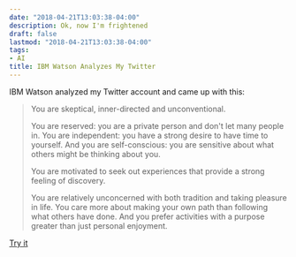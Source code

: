 ```yaml
---
date: "2018-04-21T13:03:38-04:00"
description: Ok, now I'm frightened
draft: false
lastmod: "2018-04-21T13:03:38-04:00"
tags:
- AI
title: IBM Watson Analyzes My Twitter
---
```


IBM Watson analyzed my Twitter account and came up with this:

> You are skeptical, inner-directed and unconventional.
> 
> You are reserved: you are a private person and don't let many people in. You
> are independent: you have a strong desire to have time to yourself. And you
> are self-conscious: you are sensitive about what others might be thinking
> about you.
> 
> You are motivated to seek out experiences that provide a strong feeling of
> discovery.
> 
> You are relatively unconcerned with both tradition and taking pleasure in
> life. You care more about making your own path than following what others have
> done. And you prefer activities with a purpose greater than just personal
> enjoyment.

[Try it](https://personality-insights-demo.ng.bluemix.net/)

